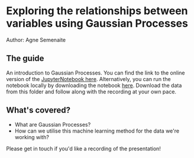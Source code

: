 # Exploring the relationships between variables using Gaussian Processes

Author: Agne Semenaite

## The guide
An introduction to Gaussian Processes. You can find the link to the online version of the [JupyterNotebook here](https://colab.research.google.com/drive/1zTINArvvfryT2I7ajquD0ntkwnhFlNu5?usp=sharing#scrollTo=AmUbkxHaVv-v). Alternatively, you can run the notebook locally by downloading the notebook [here](rdrag_emu.ipynb). Download the data from this folder and follow along with the recording at your own pace.

## What's covered?
- What are Gaussian Processes?
- How can we utilise this machine learning method for the data we're working with?

Please get in touch if you'd like a recording of the presentation!